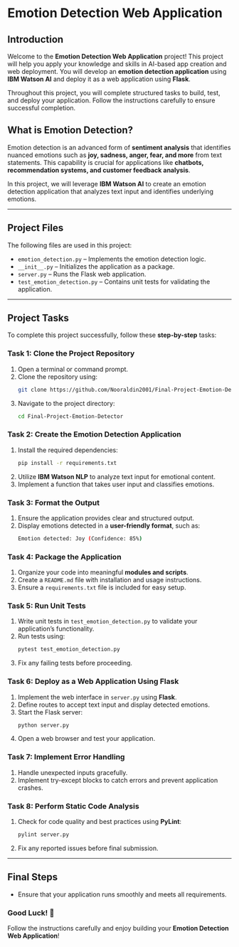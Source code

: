 # Emotion Detection Web Application

## Introduction
Welcome to the **Emotion Detection Web Application** project! This project will help you apply your knowledge and skills in AI-based app creation and web deployment. You will develop an **emotion detection application** using **IBM Watson AI** and deploy it as a web application using **Flask**. 

Throughout this project, you will complete structured tasks to build, test, and deploy your application. Follow the instructions carefully to ensure successful completion.

## What is Emotion Detection?
Emotion detection is an advanced form of **sentiment analysis** that identifies nuanced emotions such as **joy, sadness, anger, fear, and more** from text statements. This capability is crucial for applications like **chatbots, recommendation systems, and customer feedback analysis**.

In this project, we will leverage **IBM Watson AI** to create an emotion detection application that analyzes text input and identifies underlying emotions.

---

## Project Files
The following files are used in this project:
- `emotion_detection.py` – Implements the emotion detection logic.
- `__init__.py` – Initializes the application as a package.
- `server.py` – Runs the Flask web application.
- `test_emotion_detection.py` – Contains unit tests for validating the application.

---

## Project Tasks
To complete this project successfully, follow these **step-by-step** tasks:

### **Task 1: Clone the Project Repository**
1. Open a terminal or command prompt.
2. Clone the repository using:
   ```sh
   git clone https://github.com/Nooraldin2001/Final-Project-Emotion-Detector.git
   ```
3. Navigate to the project directory:
   ```sh
   cd Final-Project-Emotion-Detector
   ```

### **Task 2: Create the Emotion Detection Application**
1. Install the required dependencies:
   ```sh
   pip install -r requirements.txt
   ```
2. Utilize **IBM Watson NLP** to analyze text input for emotional content.
3. Implement a function that takes user input and classifies emotions.

### **Task 3: Format the Output**
1. Ensure the application provides clear and structured output.
2. Display emotions detected in a **user-friendly format**, such as:
   ```sh
   Emotion detected: Joy (Confidence: 85%)
   ```

### **Task 4: Package the Application**
1. Organize your code into meaningful **modules and scripts**.
2. Create a `README.md` file with installation and usage instructions.
3. Ensure a `requirements.txt` file is included for easy setup.

### **Task 5: Run Unit Tests**
1. Write unit tests in `test_emotion_detection.py` to validate your application’s functionality.
2. Run tests using:
   ```sh
   pytest test_emotion_detection.py
   ```
3. Fix any failing tests before proceeding.

### **Task 6: Deploy as a Web Application Using Flask**
1. Implement the web interface in `server.py` using **Flask**.
2. Define routes to accept text input and display detected emotions.
3. Start the Flask server:
   ```sh
   python server.py
   ```
4. Open a web browser and test your application.

### **Task 7: Implement Error Handling**
1. Handle unexpected inputs gracefully.
2. Implement try-except blocks to catch errors and prevent application crashes.

### **Task 8: Perform Static Code Analysis**
1. Check for code quality and best practices using **PyLint**:
   ```sh
   pylint server.py
   ```
2. Fix any reported issues before final submission.

---

## **Final Steps**
- Ensure that your application runs smoothly and meets all requirements.


### **Good Luck! 🚀**
Follow the instructions carefully and enjoy building your **Emotion Detection Web Application**!

